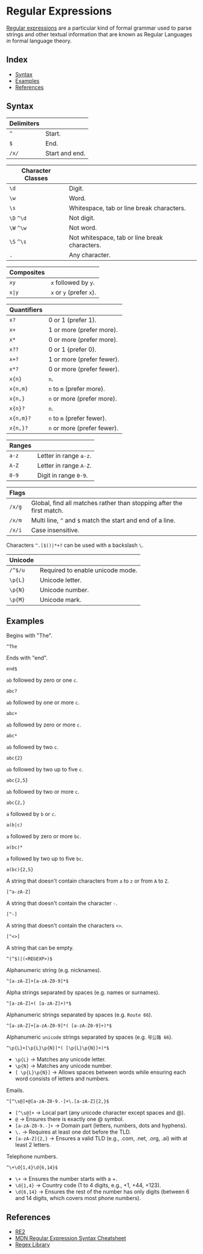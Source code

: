 # Regular Expressions

[Regular expressions](https://en.wikipedia.org/wiki/Regular_expression) are a particular kind of formal grammar used to parse strings and other textual information that are known as Regular Languages in formal language theory.

## Index

* [Syntax](#syntax)
* [Examples](#examples)
* [References](#references)

## Syntax

| Delimiters | |
| - | - |
| `^` | Start. |
| `$` | End. |
| `/x/` | Start and end. |

| Character Classes | |
| - | - |
| `\d` | Digit. |
| `\w` | Word. |
| `\s` | Whitespace, tab or line break characters. |
| `\D` `^\d` | Not digit. |
| `\W` `^\w` | Not word. |
| `\S` `^\s` | Not whitespace, tab or line break characters. |
| `.` | Any character. |

| Composites | |
| - | - |
| `xy` | `x` followed by `y`. |
| `x\|y` | `x` or `y` (prefer `x`). |

| Quantifiers | |
| - | - |
| `x?` | 0 or 1 (prefer 1). |
| `x+` | 1 or more (prefer more). |
| `x*` | 0 or more (prefer more). |
| `x??` | 0 or 1 (prefer 0). |
| `x+?` | 1 or more (prefer fewer). |
| `x*?` | 0 or more (prefer fewer). |
| `x{n}` | `n`. |
| `x{n,m}` | `n` to `m` (prefer more). |
| `x{n,}` | `n` or more (prefer more). |
| `x{n}?` | `n`. |
| `x{n,m}?` | `n` to `m` (prefer fewer). |
| `x{n,}?` | `n` or more (prefer fewer). |

| Ranges | |
| - | - |
| `a-z` | Letter in range `a-z`. |
| `A-Z` | Letter in range `A-Z`. |
| `0-9` | Digit in range `0-9`. |

| Flags | |
| - | - |
| `/x/g` | Global, find all matches rather than stopping after the first match. |
| `/x/m` | Multi line, `^` and `$` match the start and end of a line. |
| `/x/i` | Case insensitive. |

Characters `^.[$()|*+?` can be used with a backslash `\`.

| Unicode | |
| - | - |
| `/^$/u` | Required to enable unicode mode. |
| `\p{L}` | Unicode letter. |
| `\p{N}` | Unicode number. |
| `\p{M}` | Unicode mark. |

## Examples

Begins with "The".
```
^The
```

Ends with "end".
```
end$
```

`ab` followed by zero or one `c`.
```
abc?
```

`ab` followed by one or more `c`.
```
abc+
```

`ab` followed by zero or more `c`.
```
abc*
```

`ab` followed by two `c`.
```
abc{2}
```

`ab` followed by two up to five `c`.
```
abc{2,5}
```

`ab` followed by two or more `c`.
```
abc{2,}
```

`a` followed by `b` or `c`.
```
a(b|c)
```

`a` followed by zero or more `bc`.
```
a(bc)*
```

`a` followed by two up to five `bc`.
```
a(bc){2,5}
```

A string that doesn't contain characters from `a` to `z` or from `A` to `Z`.
```
[^a-zA-Z]
```

A string that doesn't contain the character `-`.
```
[^-]
```

A string that doesn't contain the characters `<>`.
```
[^<>]
```

A string that can be empty.
```
^(^$)|(<REGEXP>)$
```

Alphanumeric string (e.g. nicknames).
```
^[a-zA-Z]+[a-zA-Z0-9]*$
```

Alpha strings separated by spaces (e.g. names or surnames).
```
^[a-zA-Z]+( [a-zA-Z]+)*$
```

Alphanumeric strings separated by spaces (e.g. `Route 66`).
```
^[a-zA-Z]+[a-zA-Z0-9]*( [a-zA-Z0-9]+)*$
```

Alphanumeric `unicode` strings separated by spaces (e.g. `号公路 66`).
```
^\p{L}+[\p{L}\p{N}]*( [\p{L}\p{N}]+)*$
```
 * `\p{L}` → Matches any unicode letter.
 * `\p{N}` → Matches any unicode number.
 * `[ \p{L}\p{N}]` → Allows spaces between words while ensuring each word consists of letters and numbers.

Emails.
```
^[^\s@]+@[a-zA-Z0-9.-]+\.[a-zA-Z]{2,}$
```
 * `[^\s@]+` → Local part (any unicode character except spaces and @).
 * `@` → Ensures there is exactly one @ symbol.
 * `[a-zA-Z0-9.-]+` → Domain part (letters, numbers, dots and hyphens).
 * `\.` → Requires at least one dot before the TLD.
 * `[a-zA-Z]{2,}` → Ensures a valid TLD (e.g., .com, .net, .org, .ai) with at least 2 letters.

Telephone numbers.
```
^\+\d{1,4}\d{6,14}$
```
 * `\+` → Ensures the number starts with a +.
 * `\d{1,4}` → Country code (1 to 4 digits, e.g., +1, +44, +123).
 * `\d{6,14}` → Ensures the rest of the number has only digits (between 6 and 14 digits, which covers most phone numbers).

## References

* [RE2](https://github.com/google/re2/wiki/Syntax)
* [MDN Regular Expression Syntax Cheatsheet](https://developer.mozilla.org/en-US/docs/Web/JavaScript/Guide/Regular_Expressions/Cheatsheet)
* [Regex Library](https://uibakery.io/regex-library)
